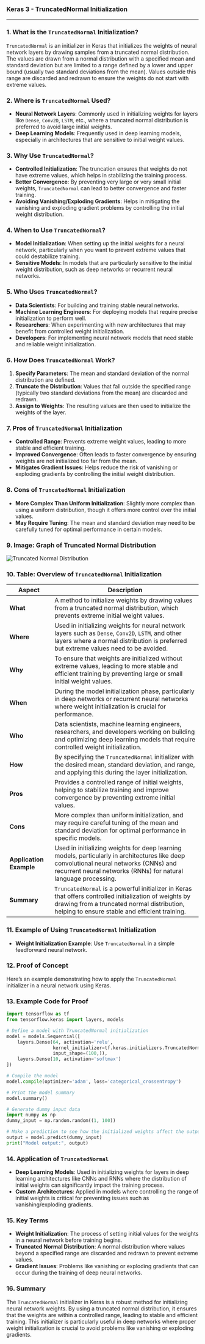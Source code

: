 ### **Keras 3 - TruncatedNormal Initialization**

---

### **1. What is the `TruncatedNormal` Initialization?**

`TruncatedNormal` is an initializer in Keras that initializes the weights of neural network layers by drawing samples from a truncated normal distribution. The values are drawn from a normal distribution with a specified mean and standard deviation but are limited to a range defined by a lower and upper bound (usually two standard deviations from the mean). Values outside this range are discarded and redrawn to ensure the weights do not start with extreme values.

### **2. Where is `TruncatedNormal` Used?**

- **Neural Network Layers**: Commonly used in initializing weights for layers like `Dense`, `Conv2D`, `LSTM`, etc., where a truncated normal distribution is preferred to avoid large initial weights.
- **Deep Learning Models**: Frequently used in deep learning models, especially in architectures that are sensitive to initial weight values.

### **3. Why Use `TruncatedNormal`?**

- **Controlled Initialization**: The truncation ensures that weights do not have extreme values, which helps in stabilizing the training process.
- **Better Convergence**: By preventing very large or very small initial weights, `TruncatedNormal` can lead to better convergence and faster training.
- **Avoiding Vanishing/Exploding Gradients**: Helps in mitigating the vanishing and exploding gradient problems by controlling the initial weight distribution.

### **4. When to Use `TruncatedNormal`?**

- **Model Initialization**: When setting up the initial weights for a neural network, particularly when you want to prevent extreme values that could destabilize training.
- **Sensitive Models**: In models that are particularly sensitive to the initial weight distribution, such as deep networks or recurrent neural networks.

### **5. Who Uses `TruncatedNormal`?**

- **Data Scientists**: For building and training stable neural networks.
- **Machine Learning Engineers**: For deploying models that require precise initialization to perform well.
- **Researchers**: When experimenting with new architectures that may benefit from controlled weight initialization.
- **Developers**: For implementing neural network models that need stable and reliable weight initialization.

### **6. How Does `TruncatedNormal` Work?**

1. **Specify Parameters**: The mean and standard deviation of the normal distribution are defined.
2. **Truncate the Distribution**: Values that fall outside the specified range (typically two standard deviations from the mean) are discarded and redrawn.
3. **Assign to Weights**: The resulting values are then used to initialize the weights of the layer.

### **7. Pros of `TruncatedNormal` Initialization**

- **Controlled Range**: Prevents extreme weight values, leading to more stable and efficient training.
- **Improved Convergence**: Often leads to faster convergence by ensuring weights are not initialized too far from the mean.
- **Mitigates Gradient Issues**: Helps reduce the risk of vanishing or exploding gradients by controlling the initial weight distribution.

### **8. Cons of `TruncatedNormal` Initialization**

- **More Complex Than Uniform Initialization**: Slightly more complex than using a uniform distribution, though it offers more control over the initial values.
- **May Require Tuning**: The mean and standard deviation may need to be carefully tuned for optimal performance in certain models.

### **9. Image: Graph of Truncated Normal Distribution**

![Truncated Normal Distribution](https://upload.wikimedia.org/wikipedia/commons/8/8c/Truncated_Normal_Distribution.png)

### **10. Table: Overview of `TruncatedNormal` Initialization**

| **Aspect**              | **Description**                                                                                                                                                                              |
|-------------------------|----------------------------------------------------------------------------------------------------------------------------------------------------------------------------------------------|
| **What**                | A method to initialize weights by drawing values from a truncated normal distribution, which prevents extreme initial weight values.                                                           |
| **Where**               | Used in initializing weights for neural network layers such as `Dense`, `Conv2D`, `LSTM`, and other layers where a normal distribution is preferred but extreme values need to be avoided.      |
| **Why**                 | To ensure that weights are initialized without extreme values, leading to more stable and efficient training by preventing large or small initial weight values.                               |
| **When**                | During the model initialization phase, particularly in deep networks or recurrent neural networks where weight initialization is crucial for performance.                                       |
| **Who**                 | Data scientists, machine learning engineers, researchers, and developers working on building and optimizing deep learning models that require controlled weight initialization.               |
| **How**                 | By specifying the `TruncatedNormal` initializer with the desired mean, standard deviation, and range, and applying this during the layer initialization.                                        |
| **Pros**                | Provides a controlled range of initial weights, helping to stabilize training and improve convergence by preventing extreme initial values.                                                     |
| **Cons**                | More complex than uniform initialization, and may require careful tuning of the mean and standard deviation for optimal performance in specific models.                                         |
| **Application Example** | Used in initializing weights for deep learning models, particularly in architectures like deep convolutional neural networks (CNNs) and recurrent neural networks (RNNs) for natural language processing. |
| **Summary**             | `TruncatedNormal` is a powerful initializer in Keras that offers controlled initialization of weights by drawing from a truncated normal distribution, helping to ensure stable and efficient training. |

### **11. Example of Using `TruncatedNormal` Initialization**

- **Weight Initialization Example**: Use `TruncatedNormal` in a simple feedforward neural network.

### **12. Proof of Concept**

Here’s an example demonstrating how to apply the `TruncatedNormal` initializer in a neural network using Keras.

### **13. Example Code for Proof**

```python
import tensorflow as tf
from tensorflow.keras import layers, models

# Define a model with TruncatedNormal initialization
model = models.Sequential([
    layers.Dense(64, activation='relu', 
                 kernel_initializer=tf.keras.initializers.TruncatedNormal(mean=0.0, stddev=0.05, seed=None), 
                 input_shape=(100,)),
    layers.Dense(10, activation='softmax')
])

# Compile the model
model.compile(optimizer='adam', loss='categorical_crossentropy')

# Print the model summary
model.summary()

# Generate dummy input data
import numpy as np
dummy_input = np.random.random((1, 100))

# Make a prediction to see how the initialized weights affect the output
output = model.predict(dummy_input)
print("Model output:", output)
```

### **14. Application of `TruncatedNormal`**

- **Deep Learning Models**: Used in initializing weights for layers in deep learning architectures like CNNs and RNNs where the distribution of initial weights can significantly impact the training process.
- **Custom Architectures**: Applied in models where controlling the range of initial weights is critical for preventing issues such as vanishing/exploding gradients.

### **15. Key Terms**

- **Weight Initialization**: The process of setting initial values for the weights in a neural network before training begins.
- **Truncated Normal Distribution**: A normal distribution where values beyond a specified range are discarded and redrawn to prevent extreme values.
- **Gradient Issues**: Problems like vanishing or exploding gradients that can occur during the training of deep neural networks.

### **16. Summary**

The `TruncatedNormal` initializer in Keras is a robust method for initializing neural network weights. By using a truncated normal distribution, it ensures that the weights are within a controlled range, leading to stable and efficient training. This initializer is particularly useful in deep networks where proper weight initialization is crucial to avoid problems like vanishing or exploding gradients.